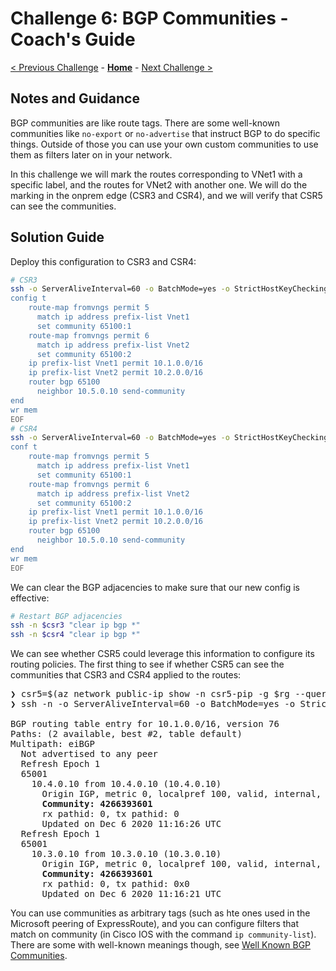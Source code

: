 # Challenge 6: BGP Communities - Coach's Guide

[< Previous Challenge](./05-transit.md) - **[Home](./README.md)** - [Next Challenge >](./07-default.md)

## Notes and Guidance

BGP communities are like route tags. There are some well-known communities like `no-export` or `no-advertise` that instruct BGP to do specific things. Outside of those you can use your own custom communities to use them as filters later on in your network.

In this challenge we will mark the routes corresponding to VNet1 with a specific label, and the routes for VNet2 with another one. We will do the marking in the onprem edge (CSR3 and CSR4), and we will verify that CSR5 can see the communities.

## Solution Guide

Deploy this configuration to CSR3 and CSR4:

```bash
# CSR3
ssh -o ServerAliveInterval=60 -o BatchMode=yes -o StrictHostKeyChecking=no "$csr3" >/dev/null 2>&1 <<'EOF'
config t
    route-map fromvngs permit 5
      match ip address prefix-list Vnet1
      set community 65100:1
    route-map fromvngs permit 6
      match ip address prefix-list Vnet2
      set community 65100:2
    ip prefix-list Vnet1 permit 10.1.0.0/16
    ip prefix-list Vnet2 permit 10.2.0.0/16
    router bgp 65100
      neighbor 10.5.0.10 send-community
end
wr mem
EOF
# CSR4
ssh -o ServerAliveInterval=60 -o BatchMode=yes -o StrictHostKeyChecking=no "$csr4" >/dev/null 2>&1 <<'EOF'
conf t
    route-map fromvngs permit 5
      match ip address prefix-list Vnet1
      set community 65100:1
    route-map fromvngs permit 6
      match ip address prefix-list Vnet2
      set community 65100:2
    ip prefix-list Vnet1 permit 10.1.0.0/16
    ip prefix-list Vnet2 permit 10.2.0.0/16
    router bgp 65100
      neighbor 10.5.0.10 send-community
end
wr mem
EOF
```

We can clear the BGP adjacencies to make sure that our new config is effective:

```bash
# Restart BGP adjacencies
ssh -n $csr3 "clear ip bgp *"
ssh -n $csr4 "clear ip bgp *"
```

We can see whether CSR5 could leverage this information to configure its routing policies. The first thing to see if whether CSR5 can see the communities that CSR3 and CSR4 applied to the routes:

<pre>
❯ csr5=$(az network public-ip show -n csr5-pip -g $rg --query ipAddress -o tsv)
❯ ssh -n -o ServerAliveInterval=60 -o BatchMode=yes -o StrictHostKeyChecking=no "$csr5" "sh ip bgp 10.1.0.0/16"

BGP routing table entry for 10.1.0.0/16, version 76
Paths: (2 available, best #2, table default)
Multipath: eiBGP
  Not advertised to any peer
  Refresh Epoch 1
  65001
    10.4.0.10 from 10.4.0.10 (10.4.0.10)
      Origin IGP, metric 0, localpref 100, valid, internal, multipath(oldest)
      <b>Community: 4266393601</b>
      rx pathid: 0, tx pathid: 0
      Updated on Dec 6 2020 11:16:26 UTC
  Refresh Epoch 1
  65001
    10.3.0.10 from 10.3.0.10 (10.3.0.10)
      Origin IGP, metric 0, localpref 100, valid, internal, multipath, best
      <b>Community: 4266393601</b>
      rx pathid: 0, tx pathid: 0x0
      Updated on Dec 6 2020 11:16:21 UTC
</pre>

You can use communities as arbitrary tags (such as hte ones used in the Microsoft peering of ExpressRoute), and you can configure filters that match on community (in Cisco IOS with the command `ip community-list`). There are some with well-known meanings though, see [Well Known BGP Communities](https://www.iana.org/assignments/bgp-well-known-communities/bgp-well-known-communities.xhtml).
